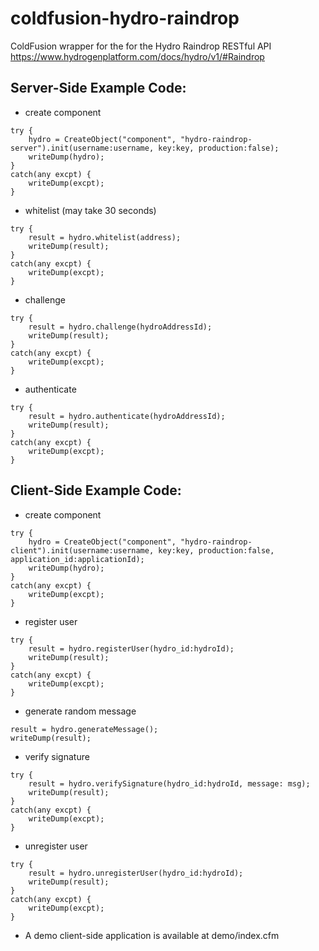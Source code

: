 # coldfusion-hydro-raindrop
ColdFusion wrapper for the for the Hydro Raindrop RESTful API
https://www.hydrogenplatform.com/docs/hydro/v1/#Raindrop

## Server-Side Example Code:
* create component
```
try {
	hydro = CreateObject("component", "hydro-raindrop-server").init(username:username, key:key, production:false);
	writeDump(hydro);
}
catch(any excpt) {
	writeDump(excpt);
}
```

* whitelist (may take 30 seconds)
```
try {
	result = hydro.whitelist(address);
	writeDump(result);
}
catch(any excpt) {
	writeDump(excpt);
}
```	
	
* challenge
```
try {
	result = hydro.challenge(hydroAddressId);
	writeDump(result);
}
catch(any excpt) {
	writeDump(excpt);
}
```

* authenticate
```
try {
	result = hydro.authenticate(hydroAddressId);
	writeDump(result);
}
catch(any excpt) {
	writeDump(excpt);
}
```

## Client-Side Example Code:
* create component
```
try {
	hydro = CreateObject("component", "hydro-raindrop-client").init(username:username, key:key, production:false, application_id:applicationId);
	writeDump(hydro);
}
catch(any excpt) {
	writeDump(excpt);
}
```

* register user
```
try {
	result = hydro.registerUser(hydro_id:hydroId);
	writeDump(result);
}
catch(any excpt) {
	writeDump(excpt);
}
```	
	
* generate random message
```
result = hydro.generateMessage();
writeDump(result);
```

* verify signature
```
try {
	result = hydro.verifySignature(hydro_id:hydroId, message: msg);
	writeDump(result);
}
catch(any excpt) {
	writeDump(excpt);
}
```

* unregister user
```
try {
	result = hydro.unregisterUser(hydro_id:hydroId);
	writeDump(result);
}
catch(any excpt) {
	writeDump(excpt);
}
```

* A demo client-side application is available at demo/index.cfm
